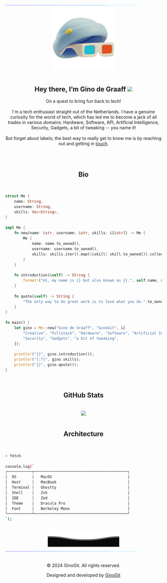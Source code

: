 <!-- Divider -->
<img src="https://raw.githubusercontent.com/GinoGits/GinoGits/main/Assets/Divider.gif">

<!-- Header -->
<div align="center">
    <a href="https://www.GinoGit.com">
  <img src="https://github.com/GinoGits/GinoGits/blob/main/Assets/GinoGit.png?raw=true" align="center" style="width: 40%; margin-bottom: 20px;">
    </a>
</div>

<!-- Name -->
<div align="center">
<h2 align="center">Hey there, I’m Gino de Graaff 
  <a href="https://www.GinoGit.com">
    <img src="https://media.giphy.com/media/hvRJCLFzcasrR4ia7z/giphy.gif" width="20px"></h2>
  </a>


  <p> On a quest to bring fun back to tech!
      <br>
      <br>
I'm a tech enthusiast straight out of the Netherlands. I have a genuine curiosity for the world of tech, which has led me to become a jack of all trades in various domains: Hardware, Software, API, Artificial Intelligence, Security, Gadgets, a bit of tweaking -- you name it!
<br>
<br>
But forget about labels; the best way to really get to know me is by reaching out and getting in <a href="https://www.ginogit.com/contact">touch</a>.
  </p>
    <br>
</div>

<!-- Bio -->
<div align="center">
  <br>
  <h2>Bio</h2>
  <br>
</div>

```rust
struct Me {
    name: String,
    username: String,
    skills: Vec<String>,
}

impl Me {
    fn new(name: &str, username: &str, skills: &[&str]) -> Me {
        Me {
            name: name.to_owned(),
            username: username.to_owned(),
            skills: skills.iter().map(|&skill| skill.to_owned()).collect(),
        }
    }

    fn introduction(&self) -> String {
        format!("Hi, my name is {} but also known as {}.", self.name, self.username)
    }

    fn quote(&self) -> String {
        "The only way to do great work is to love what you do.".to_owned()
    }
}

fn main() {
    let gino = Me::new("Gino de Graaff", "GinoGit", &[
        "Creative", "Fullstack", "Hardware", "Software", "Artificial Intelligence", 
        "Security", "Gadgets", "a bit of tweaking",
    ]);

    println!("{}", gino.introduction());
    println!("{:?}", gino.skills);
    println!("{}", gino.qoute());
}

```

<!-- GitHub Stats -->
<div align="center">
  <br>
  <h2>GitHub Stats</h2>
  <br>
 <a href="https://github.com/GinoGits">
      <img align="center" src="https://github-readme-streak-stats.herokuapp.com/?user=GinoGits&theme=dracula" />
    </a>
   </div>
   
<!-- Architecture -->
<div align="center">
  <br>
  <h2>Architecture</h2>
  <br>
</div>

```bash
> fetch

console.log(`
┌───────────┬──────────────────────────────────────────┐
│  OS       │   MacOS                                  │
│  Host     │   MacBook                                │
│  Terminal │   Ghostty                                │
│  Shell    │   Zsh                                    │
│  IDE      │   Zed                                    │
│  Theme    │   Dracula Pro                            │
│  Font     │   Berkeley Mono                          │
└───────────┴──────────────────────────────────────────┘
`);
```

<!-- Bottom -->
<div align="center">
  <br>
  <img src="https://raw.githubusercontent.com/GinoGits/GinoGits/main/Assets/Bottom.svg"/>
  <img src="https://raw.githubusercontent.com/GinoGits/GinoGits/main/Assets/Divider.gif">
  <br>
</div>


<!-- Footer -->
<div align="center">
  <br>
  <p>© 2024 GinoGit. All rights reserved.</p>
  <p>Designed and developed by <a href="https://www.ginogit.com">GinoGit</a></p>
  <br>
</div>
